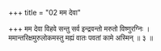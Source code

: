 +++
title = "02 मम देवा"

+++
मम देवा विहवे सन्तु सर्व इन्द्रवन्तो मरुतो विष्णुरग्निः ।  
ममान्तरिक्षमुरुलोकमस्तु मह्यं वातः पवतां कामे अस्मिन् ॥ ३ ॥